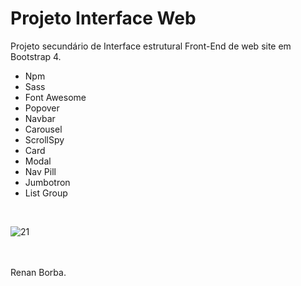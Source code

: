 # Projeto Interface Web
Projeto secundário de Interface estrutural Front-End de web site em Bootstrap 4. 
<ul>
  <li>Npm</li>
  <li>Sass</li>
  <li>Font Awesome</li>
  <li>Popover</li>
  <li>Navbar</li>
  <li>Carousel</li>
  <li>ScrollSpy</li>
  <li>Card</li>
  <li>Modal</li>
  <li>Nav Pill</li>
  <li>Jumbotron</li>
  <li>List Group</li>
</ul>
<br>

![21](https://user-images.githubusercontent.com/48495838/54571832-3d746780-49c3-11e9-93fb-16d1ee448a83.jpg)

<br><br>
Renan Borba.

